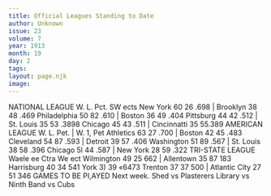 ```yaml
---
title: Official Leagues Standing to Date
author: Unknown
issue: 23
volume: 7
year: 1913
month: 19
day: 2
tags:
layout: page.njk
image:
---
```

NATIONAL LEAGUE W. L. Pct. SW ects New York 60 26 .698 | Brooklyn 38 48 .469 Philadelphia 50 82 .610 | Boston 36 49 .404 Pittsburg 44 42 .512 | St. Louis 35 53 .3898 Chicago 45 43 .511 | Cincinnatti 35 55.389 AMERICAN LEAGUE W. L. Pet. | W. 1, Pet Athletics 63 27 .700 | Boston 42 45 .483 Cleveland 54 87 .593 | Detroit 39 57 .406 Washington 51 89 .567 | St. Louis 38 58 .396 Chicago 5l 44 .587 | New York 28 59 .322 TRI-STATE LEAGUE Waele ee Ctra We ect Wilmington 49 25 662 | Allentown 35 87 183 Harrisburg 40 34 541 York 3) 39 «6473 Trenton 37 37 500 | Atlantic City 27 51 346 GAMES TO BE PI,AYED Next week. Shed vs Plasterers Library vs Ninth Band vs Cubs 
